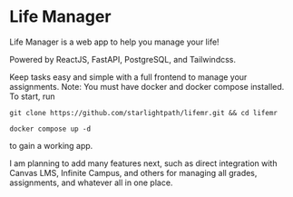 # Life Manager

Life Manager is a web app to help you manage your life!

Powered by ReactJS, FastAPI, PostgreSQL, and Tailwindcss.

Keep tasks easy and simple with a full frontend to manage your assignments. Note: You must have docker and docker compose installed.
To start, run 

`git clone https://github.com/starlightpath/lifemr.git && cd lifemr`

`docker compose up -d` 

to gain a working app.

I am planning to add many features next, such as direct integration with Canvas LMS, Infinite Campus, and others for managing all grades, assignments, and whatever all in one place.
